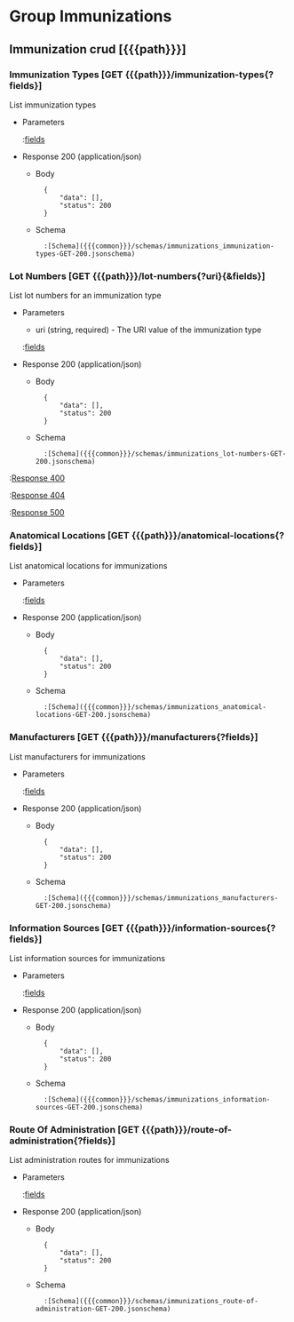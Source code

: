 # Group Immunizations

## Immunization crud [{{{path}}}]

### Immunization Types [GET {{{path}}}/immunization-types{?fields}]

List immunization types

+ Parameters

    :[fields]({{{common}}}/parameters/fields.md)


+ Response 200 (application/json)

    + Body

            {
                "data": [],
                "status": 200
            }

    + Schema

            :[Schema]({{{common}}}/schemas/immunizations_immunization-types-GET-200.jsonschema)


### Lot Numbers [GET {{{path}}}/lot-numbers{?uri}{&fields}]

List lot numbers for an immunization type

+ Parameters

    + uri (string, required) - The URI value of the immunization type

    :[fields]({{{common}}}/parameters/fields.md)


+ Response 200 (application/json)

    + Body

            {
                "data": [],
                "status": 200
            }

    + Schema

            :[Schema]({{{common}}}/schemas/immunizations_lot-numbers-GET-200.jsonschema)

:[Response 400]({{{common}}}/responses/400.md)

:[Response 404]({{{common}}}/responses/404.md)

:[Response 500]({{{common}}}/responses/500.md)


### Anatomical Locations [GET {{{path}}}/anatomical-locations{?fields}]

List anatomical locations for immunizations

+ Parameters

    :[fields]({{{common}}}/parameters/fields.md)


+ Response 200 (application/json)

    + Body

            {
                "data": [],
                "status": 200
            }

    + Schema

            :[Schema]({{{common}}}/schemas/immunizations_anatomical-locations-GET-200.jsonschema)


### Manufacturers [GET {{{path}}}/manufacturers{?fields}]

List manufacturers for immunizations

+ Parameters

    :[fields]({{{common}}}/parameters/fields.md)


+ Response 200 (application/json)

    + Body

            {
                "data": [],
                "status": 200
            }

    + Schema

            :[Schema]({{{common}}}/schemas/immunizations_manufacturers-GET-200.jsonschema)


### Information Sources [GET {{{path}}}/information-sources{?fields}]

List information sources for immunizations

+ Parameters

    :[fields]({{{common}}}/parameters/fields.md)


+ Response 200 (application/json)

    + Body

            {
                "data": [],
                "status": 200
            }

    + Schema

            :[Schema]({{{common}}}/schemas/immunizations_information-sources-GET-200.jsonschema)


### Route Of Administration [GET {{{path}}}/route-of-administration{?fields}]

List administration routes for immunizations

+ Parameters

    :[fields]({{{common}}}/parameters/fields.md)


+ Response 200 (application/json)

    + Body

            {
                "data": [],
                "status": 200
            }

    + Schema

            :[Schema]({{{common}}}/schemas/immunizations_route-of-administration-GET-200.jsonschema)

